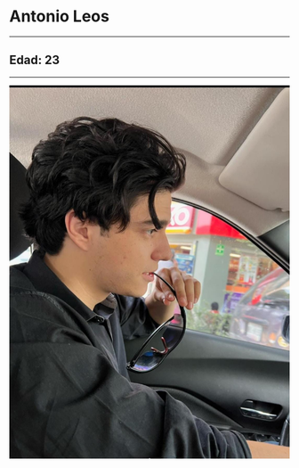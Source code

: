 # Antonio Leos
---
## Edad: 23
---
![Mi foto](/WhatsApp%20Image%202024-02-21%20at%2012.46.45%20AM.jpeg)
